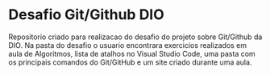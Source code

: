 # Desafio Git/Github  DIO
 Repositorio criado para realizacao do desafio do projeto sobre Git/Github da DIO.
Na pasta do desafio o usuario encontrara exercicios realizados em aula de Algoritmos, lista de atalhos no Visual Studio Code, uma pasta com os principais comandos do Git/GitHub e um site criado durante  uma aula. 